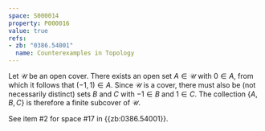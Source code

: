 ```yaml
---
space: S000014
property: P000016
value: true
refs:
- zb: "0386.54001"
  name: Counterexamples in Topology
---
```


Let $\mathcal{U}$ be an open cover. There exists an open set $A \in \mathcal{U}$ with $0 \in A$, from which it follows that $(-1,1) \in A$. Since $\mathcal{U}$ is a cover, there must also be (not necessarily distinct) sets $B$ and $C$ with $-1 \in B$ and $1 \in C$. The collection $\{A, B, C\}$ is therefore a finite subcover of $\mathcal{U}$.

See item #2 for space #17 in {{zb:0386.54001}}.
